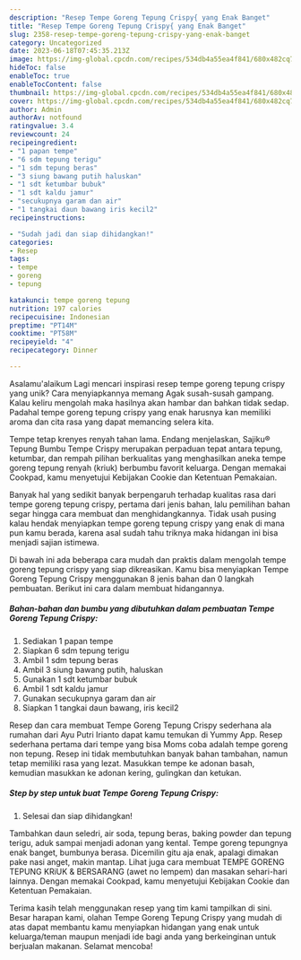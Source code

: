 ```yaml
---
description: "Resep Tempe Goreng Tepung Crispy{ yang Enak Banget"
title: "Resep Tempe Goreng Tepung Crispy{ yang Enak Banget"
slug: 2358-resep-tempe-goreng-tepung-crispy-yang-enak-banget
category: Uncategorized
date: 2023-06-18T07:45:35.213Z
image: https://img-global.cpcdn.com/recipes/534db4a55ea4f841/680x482cq70/tempe-goreng-tepung-crispy-foto-resep-utama.jpg
hideToc: false
enableToc: true
enableTocContent: false
thumbnail: https://img-global.cpcdn.com/recipes/534db4a55ea4f841/680x482cq70/tempe-goreng-tepung-crispy-foto-resep-utama.jpg
cover: https://img-global.cpcdn.com/recipes/534db4a55ea4f841/680x482cq70/tempe-goreng-tepung-crispy-foto-resep-utama.jpg
author: Admin
authorAv: notfound
ratingvalue: 3.4
reviewcount: 24
recipeingredient:
- "1 papan tempe"
- "6 sdm tepung terigu"
- "1 sdm tepung beras"
- "3 siung bawang putih haluskan"
- "1 sdt ketumbar bubuk"
- "1 sdt kaldu jamur"
- "secukupnya garam dan air"
- "1 tangkai daun bawang iris kecil2"
recipeinstructions:

- "Sudah jadi dan siap dihidangkan!"
categories:
- Resep
tags:
- tempe
- goreng
- tepung

katakunci: tempe goreng tepung 
nutrition: 197 calories
recipecuisine: Indonesian
preptime: "PT14M"
cooktime: "PT58M"
recipeyield: "4"
recipecategory: Dinner

---
```



Asalamu'alaikum Lagi mencari inspirasi resep tempe goreng tepung crispy yang unik? Cara menyiapkannya memang Agak susah-susah gampang. Kalau keliru mengolah maka hasilnya akan hambar dan bahkan tidak sedap. Padahal tempe goreng tepung crispy yang enak harusnya kan memiliki aroma dan cita rasa yang dapat memancing selera kita.


Tempe tetap krenyes renyah tahan lama. Endang menjelaskan, Sajiku® Tepung Bumbu Tempe Crispy merupakan perpaduan tepat antara tepung, ketumbar, dan rempah pilihan berkualitas yang menghasilkan aneka tempe goreng tepung renyah (kriuk) berbumbu favorit keluarga. Dengan memakai Cookpad, kamu menyetujui Kebijakan Cookie dan Ketentuan Pemakaian.

Banyak hal yang sedikit banyak berpengaruh terhadap kualitas rasa dari tempe goreng tepung crispy, pertama dari jenis bahan, lalu pemilihan bahan segar hingga cara membuat dan menghidangkannya. Tidak usah pusing kalau hendak menyiapkan tempe goreng tepung crispy yang enak di mana pun kamu berada, karena asal sudah tahu triknya maka hidangan ini bisa menjadi sajian istimewa.


Di bawah ini ada beberapa cara mudah dan praktis dalam mengolah tempe goreng tepung crispy yang siap dikreasikan. Kamu bisa menyiapkan Tempe Goreng Tepung Crispy menggunakan 8 jenis bahan dan 0 langkah pembuatan. Berikut ini cara dalam membuat hidangannya.

<!--inarticleads1-->

##### Bahan-bahan dan bumbu yang dibutuhkan dalam pembuatan Tempe Goreng Tepung Crispy:

1. Sediakan 1 papan tempe
1. Siapkan 6 sdm tepung terigu
1. Ambil 1 sdm tepung beras
1. Ambil 3 siung bawang putih, haluskan
1. Gunakan 1 sdt ketumbar bubuk
1. Ambil 1 sdt kaldu jamur
1. Gunakan secukupnya garam dan air
1. Siapkan 1 tangkai daun bawang, iris kecil2


Resep dan cara membuat Tempe Goreng Tepung Crispy sederhana ala rumahan dari Ayu Putri Irianto dapat kamu temukan di Yummy App. Resep sederhana pertama dari tempe yang bisa Moms coba adalah tempe goreng non tepung. Resep ini tidak membutuhkan banyak bahan tambahan, namun tetap memiliki rasa yang lezat. Masukkan tempe ke adonan basah, kemudian masukkan ke adonan kering, gulingkan dan ketukan. 

<!--inarticleads2-->

##### Step by step untuk buat Tempe Goreng Tepung Crispy:


1. Selesai dan siap dihidangkan!

Tambahkan daun seledri, air soda, tepung beras, baking powder dan tepung terigu, aduk sampai menjadi adonan yang kental. Tempe goreng tepungnya enak banget, bumbunya berasa. Dicemilin gitu aja enak, apalagi dimakan pake nasi anget, makin mantap. Lihat juga cara membuat TEMPE GORENG TEPUNG KRiUK &amp; BERSARANG (awet no lempem) dan masakan sehari-hari lainnya. Dengan memakai Cookpad, kamu menyetujui Kebijakan Cookie dan Ketentuan Pemakaian. 

Terima kasih telah menggunakan resep yang tim kami tampilkan di sini. Besar harapan kami, olahan Tempe Goreng Tepung Crispy yang mudah di atas dapat membantu kamu menyiapkan hidangan yang enak untuk keluarga/teman maupun menjadi ide bagi anda yang berkeinginan untuk berjualan makanan. Selamat mencoba!
